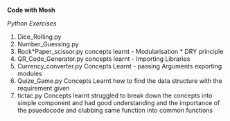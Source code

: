 **Code with Mosh**

_Python Exercises_

1. Dice_Rolling.py
2. Number_Guessing.py
3. Rock*Paper_scissor.py concepts learnt - Modularisation * DRY principle
4. QR_Code_Generator.py concepts learnt - Importing Libraries
5. Currency_converter.py Concepts Learnt - passing Arguments exporting modules
6. Quize_Game.py Concepts Learnt how to find the data structure with the requirement given
7. tictac.py Concepts learnt struggled to break down the concepts into simple component and had good understanding and the importance of the psuedocode and clubbing same function into common functions
